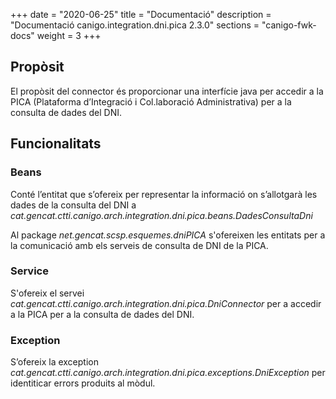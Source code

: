 +++
date        = "2020-06-25"
title       = "Documentació"
description = "Documentació canigo.integration.dni.pica 2.3.0"
sections    = "canigo-fwk-docs"
weight      = 3
+++

## Propòsit

El propòsit del connector és proporcionar una interfície java per accedir a la PICA (Plataforma d’Integració i Col.laboració Administrativa) per a la consulta de dades del DNI.

## Funcionalitats

### Beans

Conté l’entitat que s’ofereix per representar la informació on s’allotgarà les dades de la consulta del DNI a *cat.gencat.ctti.canigo.arch.integration.dni.pica.beans.DadesConsultaDni*

Al package *net.gencat.scsp.esquemes.dniPICA* s'ofereixen les entitats per a la comunicació amb els serveis de consulta de DNI de la PICA.

### Service

S'ofereix el servei *cat.gencat.ctti.canigo.arch.integration.dni.pica.DniConnector* per a accedir a la PICA per a la consulta de dades del DNI.

### Exception

S’ofereix la exception *cat.gencat.ctti.canigo.arch.integration.dni.pica.exceptions.DniException* per identiticar errors produits al mòdul.
